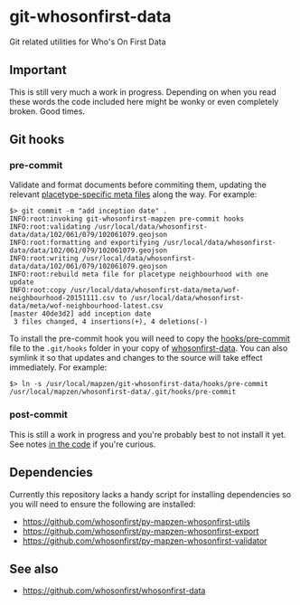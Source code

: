 # git-whosonfirst-data

Git related utilities for Who's On First Data

## Important

This is still very much a work in progress. Depending on when you read these words the code included here might be wonky or even completely broken. Good times.

## Git hooks

### pre-commit

Validate and format documents before commiting them, updating the relevant [placetype-specific meta files](https://github.com/whosonfirst/whosonfirst-data/tree/master/meta) along the way. For example:

```
$> git commit -m "add inception date" .
INFO:root:invoking git-whosonfirst-mapzen pre-commit hooks
INFO:root:validating /usr/local/data/whosonfirst-data/data/102/061/079/102061079.geojson
INFO:root:formatting and exportifying /usr/local/data/whosonfirst-data/data/102/061/079/102061079.geojson
INFO:root:writing /usr/local/data/whosonfirst-data/data/102/061/079/102061079.geojson
INFO:root:rebuild meta file for placetype neighbourhood with one update
INFO:root:copy /usr/local/data/whosonfirst-data/meta/wof-neighbourhood-20151111.csv to /usr/local/data/whosonfirst-data/meta/wof-neighbourhood-latest.csv
[master 40de3d2] add inception date
 3 files changed, 4 insertions(+), 4 deletions(-)
```

To install the pre-commit hook you will need to copy the [hooks/pre-commit](hooks/pre-commit) file to the `.git/hooks` folder in your copy of [whosonfirst-data](https://github.com/whosonfirst/whosonfirst-data). You can also symlink it so that updates and changes to the source will take effect immediately. For example:

```
$> ln -s /usr/local/mapzen/git-whosonfirst-data/hooks/pre-commit /usr/local/mapzen/whosonfirst-data/.git/hooks/pre-commit
```

### post-commit

This is still a work in progress and you're probably best to not install it yet. See notes [in the code](hooks/post-commit) if you're curious.

## Dependencies

Currently this repository lacks a handy script for installing dependencies so you will need to ensure the following are installed:

* https://github.com/whosonfirst/py-mapzen-whosonfirst-utils
* https://github.com/whosonfirst/py-mapzen-whosonfirst-export
* https://github.com/whosonfirst/py-mapzen-whosonfirst-validator

## See also

* https://github.com/whosonfirst/whosonfirst-data